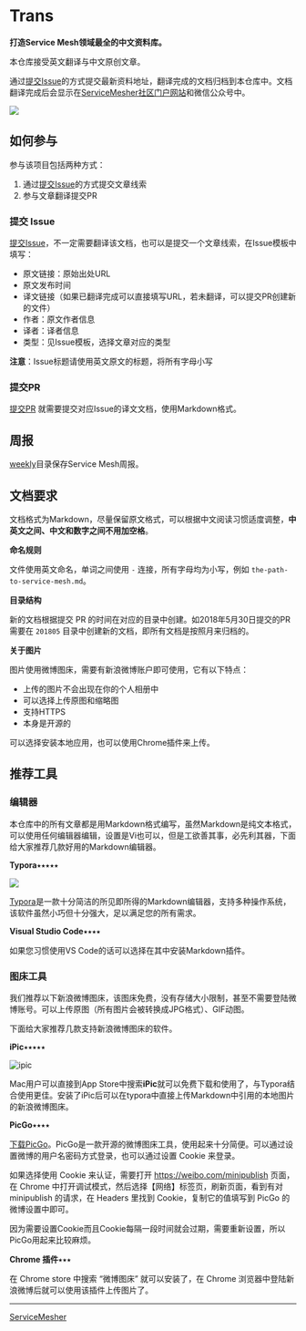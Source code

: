 # Trans

**打造Service Mesh领域最全的中文资料库。**

本仓库接受英文翻译与中文原创文章。

通过[提交Issue](https://github.com/servicemesher/trans/issues/new)的方式提交最新资料地址，翻译完成的文档归档到本仓库中。文档翻译完成后会显示在[ServiceMesher社区门户网站](http://www.servicemesher.com)和微信公众号中。

![](https://ws2.sinaimg.cn/large/006tNc79ly1fsyunj8ujoj309k09k748.jpg)

## 如何参与

参与该项目包括两种方式：

1. 通过[提交Issue](https://github.com/servicemesher/trans/issues/new)的方式提交文章线索
2. 参与文章翻译提交PR

### 提交 Issue

[提交Issue](https://github.com/servicemesher/trans/issues/new)，不一定需要翻译该文档，也可以是提交一个文章线索，在Issue模板中填写：

- 原文链接：原始出处URL
- 原文发布时间
- 译文链接（如果已翻译完成可以直接填写URL，若未翻译，可以提交PR创建新的文件）
- 作者：原文作者信息
- 译者：译者信息
- 类型：见Issue模板，选择文章对应的类型

**注意**：Issue标题请使用英文原文的标题，将所有字母小写

### 提交PR

[提交PR](https://github.com/servicemesher/trans/pulls) 就需要提交对应Issue的译文文档，使用Markdown格式。

## 周报

[weekly](weekly)目录保存Service Mesh周报。

## 文档要求

文档格式为Markdown，尽量保留原文格式，可以根据中文阅读习惯适度调整，**中英文之间、中文和数字之间不用加空格**。

**命名规则**

文件使用英文命名，单词之间使用 `-` 连接，所有字母均为小写，例如 `the-path-to-service-mesh.md`。

**目录结构**

新的文档根据提交 PR 的时间在对应的目录中创建。如2018年5月30日提交的PR需要在 `201805` 目录中创建新的文档，即所有文档是按照月来归档的。

**关于图片**

图片使用微博图床，需要有新浪微博账户即可使用，它有以下特点：

- 上传的图片不会出现在你的个人相册中
- 可以选择上传原图和缩略图
- 支持HTTPS
- 本身是开源的

可以选择安装本地应用，也可以使用Chrome插件来上传。

## 推荐工具

### 编辑器

本仓库中的所有文章都是用Markdown格式编写，虽然Markdown是纯文本格式，可以使用任何编辑器编辑，设置是Vi也可以，但是工欲善其事，必先利其器，下面给大家推荐几款好用的Markdown编辑器。

**Typora**⭑⭑⭑⭑⭑

![](https://ws4.sinaimg.cn/large/006tNc79ly1fsyuiqktybj316c13waia.jpg)

[Typora](https://typora.io)是一款十分简洁的所见即所得的Markdown编辑器，支持多种操作系统，该软件虽然小巧但十分强大，足以满足您的所有需求。

**Visual Studio Code**⭑⭑⭑⭑

如果您习惯使用VS Code的话可以选择在其中安装Markdown插件。

### 图床工具

我们推荐以下新浪微博图床，该图床免费，没有存储大小限制，甚至不需要登陆微博账号。可以上传原图（所有图片会被转换成JPG格式）、GIF动图。

下面给大家推荐几款支持新浪微博图床的软件。

**iPic**⭑⭑⭑⭑⭑

![ipic](https://farm8.staticflickr.com/7322/28018346695_f1461c7a09_o.jpg)

Mac用户可以直接到App Store中搜索**iPic**就可以免费下载和使用了，与Typora结合使用更佳。安装了iPic后可以在typora中直接上传Markdown中引用的本地图片的新浪微博图床。

**PicGo**⭑⭑⭑⭑

[下载PicGo](https://github.com/Molunerfinn/PicGo/releases)。PicGo是一款开源的微博图床工具，使用起来十分简便。可以通过设置微博的用户名密码方式登录，也可以通过设置 Cookie 来登录。

如果选择使用 Cookie 来认证，需要打开 https://weibo.com/minipublish 页面，在 Chrome 中打开调试模式，然后选择【网络】标签页，刷新页面，看到有对 minipublish 的请求，在 Headers 里找到 Cookie，复制它的值填写到 PicGo 的微博设置中即可。

因为需要设置Cookie而且Cookie每隔一段时间就会过期，需要重新设置，所以PicGo用起来比较麻烦。

**Chrome 插件**⭑⭑⭑

在 Chrome store 中搜索 “微博图床” 就可以安装了，在 Chrome 浏览器中登陆新浪微博后就可以使用该插件上传图片了。

---

[ServiceMesher](http:/www.servicemesher.com)